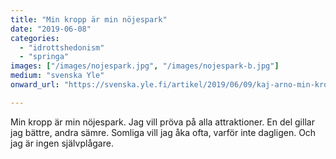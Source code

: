 ```yaml
---
title: "Min kropp är min nöjespark"
date: "2019-06-08"
categories: 
  - "idrottshedonism"
  - "springa"
images: ["/images/nojespark.jpg", "/images/nojespark-b.jpg"]
medium: "svenska Yle"
onward_url: "https://svenska.yle.fi/artikel/2019/06/09/kaj-arno-min-kropp-ar-min-nojespark"

---
```


Min kropp är min nöjespark. Jag vill pröva på alla attraktioner. En del gillar jag bättre, andra sämre. Somliga vill jag åka ofta, varför inte dagligen. Och jag är ingen självplågare.
